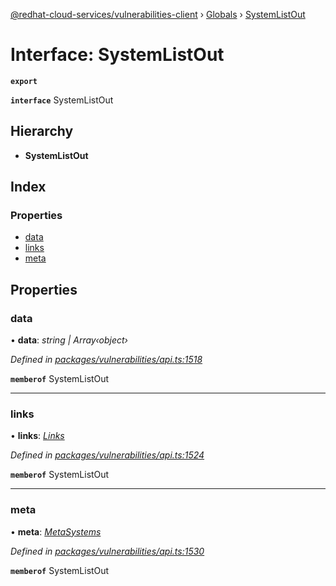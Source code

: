 [@redhat-cloud-services/vulnerabilities-client](../README.md) › [Globals](../globals.md) › [SystemListOut](systemlistout.md)

# Interface: SystemListOut

**`export`** 

**`interface`** SystemListOut

## Hierarchy

* **SystemListOut**

## Index

### Properties

* [data](systemlistout.md#data)
* [links](systemlistout.md#links)
* [meta](systemlistout.md#meta)

## Properties

###  data

• **data**: *string | Array‹object›*

*Defined in [packages/vulnerabilities/api.ts:1518](https://github.com/RedHatInsights/javascript-clients/blob/master/packages/vulnerabilities/api.ts#L1518)*

**`memberof`** SystemListOut

___

###  links

• **links**: *[Links](links.md)*

*Defined in [packages/vulnerabilities/api.ts:1524](https://github.com/RedHatInsights/javascript-clients/blob/master/packages/vulnerabilities/api.ts#L1524)*

**`memberof`** SystemListOut

___

###  meta

• **meta**: *[MetaSystems](metasystems.md)*

*Defined in [packages/vulnerabilities/api.ts:1530](https://github.com/RedHatInsights/javascript-clients/blob/master/packages/vulnerabilities/api.ts#L1530)*

**`memberof`** SystemListOut
